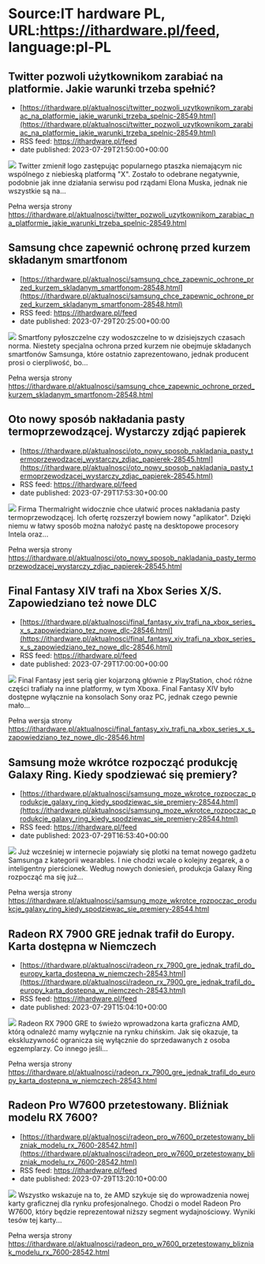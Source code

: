 # Source:IT hardware PL, URL:https://ithardware.pl/feed, language:pl-PL

## Twitter pozwoli użytkownikom zarabiać na platformie. Jakie warunki trzeba spełnić?
 - [https://ithardware.pl/aktualnosci/twitter_pozwoli_uzytkownikom_zarabiac_na_platformie_jakie_warunki_trzeba_spelnic-28549.html](https://ithardware.pl/aktualnosci/twitter_pozwoli_uzytkownikom_zarabiac_na_platformie_jakie_warunki_trzeba_spelnic-28549.html)
 - RSS feed: https://ithardware.pl/feed
 - date published: 2023-07-29T21:50:00+00:00

<img src="https://ithardware.pl/artykuly/min/28549_1.jpg" />            Twitter zmienił logo zastępując popularnego ptaszka niemającym nic wsp&oacute;lnego z niebieską platformą &quot;X&quot;. Zostało to odebrane negatywnie, podobnie jak inne działania serwisu pod rządami Elona Muska, jednak nie wszystkie są na...
            <p>Pełna wersja strony <a href="https://ithardware.pl/aktualnosci/twitter_pozwoli_uzytkownikom_zarabiac_na_platformie_jakie_warunki_trzeba_spelnic-28549.html">https://ithardware.pl/aktualnosci/twitter_pozwoli_uzytkownikom_zarabiac_na_platformie_jakie_warunki_trzeba_spelnic-28549.html</a></p>

## Samsung chce zapewnić ochronę przed kurzem składanym smartfonom
 - [https://ithardware.pl/aktualnosci/samsung_chce_zapewnic_ochrone_przed_kurzem_skladanym_smartfonom-28548.html](https://ithardware.pl/aktualnosci/samsung_chce_zapewnic_ochrone_przed_kurzem_skladanym_smartfonom-28548.html)
 - RSS feed: https://ithardware.pl/feed
 - date published: 2023-07-29T20:25:00+00:00

<img src="https://ithardware.pl/artykuly/min/28548_1.jpg" />            Smartfony pyłoszczelne czy wodoszczelne to w dzisiejszych czasach norma. Niestety specjalna ochrona przed kurzem nie obejmuje składanych smartfon&oacute;w Samsunga, kt&oacute;re ostatnio zaprezentowano, jednak producent prosi o cierpliwość, bo...
            <p>Pełna wersja strony <a href="https://ithardware.pl/aktualnosci/samsung_chce_zapewnic_ochrone_przed_kurzem_skladanym_smartfonom-28548.html">https://ithardware.pl/aktualnosci/samsung_chce_zapewnic_ochrone_przed_kurzem_skladanym_smartfonom-28548.html</a></p>

## Oto nowy sposób nakładania pasty termoprzewodzącej. Wystarczy zdjąć papierek
 - [https://ithardware.pl/aktualnosci/oto_nowy_sposob_nakladania_pasty_termoprzewodzacej_wystarczy_zdjac_papierek-28545.html](https://ithardware.pl/aktualnosci/oto_nowy_sposob_nakladania_pasty_termoprzewodzacej_wystarczy_zdjac_papierek-28545.html)
 - RSS feed: https://ithardware.pl/feed
 - date published: 2023-07-29T17:53:30+00:00

<img src="https://ithardware.pl/artykuly/min/28545_1.jpg" />            Firma Thermalright widocznie chce ułatwić proces nakładania pasty termoprzewodzącej. Ich ofertę rozszerzył&nbsp;bowiem nowy &quot;aplikator&quot;. Dzięki niemu w łatwy spos&oacute;b można nałożyć pastę na desktopowe procesory Intela oraz...
            <p>Pełna wersja strony <a href="https://ithardware.pl/aktualnosci/oto_nowy_sposob_nakladania_pasty_termoprzewodzacej_wystarczy_zdjac_papierek-28545.html">https://ithardware.pl/aktualnosci/oto_nowy_sposob_nakladania_pasty_termoprzewodzacej_wystarczy_zdjac_papierek-28545.html</a></p>

## Final Fantasy XIV trafi na Xbox Series X/S. Zapowiedziano też nowe DLC
 - [https://ithardware.pl/aktualnosci/final_fantasy_xiv_trafi_na_xbox_series_x_s_zapowiedziano_tez_nowe_dlc-28546.html](https://ithardware.pl/aktualnosci/final_fantasy_xiv_trafi_na_xbox_series_x_s_zapowiedziano_tez_nowe_dlc-28546.html)
 - RSS feed: https://ithardware.pl/feed
 - date published: 2023-07-29T17:00:00+00:00

<img src="https://ithardware.pl/artykuly/min/28546_1.jpg" />            Final Fantasy jest serią gier kojarzoną gł&oacute;wnie z PlayStation, choć r&oacute;żne części trafiały&nbsp;na inne platformy, w tym Xboxa. Final Fantasy XIV było dostępne wyłącznie na konsolach&nbsp;Sony oraz PC, jednak czego pewnie mało...
            <p>Pełna wersja strony <a href="https://ithardware.pl/aktualnosci/final_fantasy_xiv_trafi_na_xbox_series_x_s_zapowiedziano_tez_nowe_dlc-28546.html">https://ithardware.pl/aktualnosci/final_fantasy_xiv_trafi_na_xbox_series_x_s_zapowiedziano_tez_nowe_dlc-28546.html</a></p>

## Samsung może wkrótce rozpocząć produkcję Galaxy Ring. Kiedy spodziewać się premiery?
 - [https://ithardware.pl/aktualnosci/samsung_moze_wkrotce_rozpoczac_produkcje_galaxy_ring_kiedy_spodziewac_sie_premiery-28544.html](https://ithardware.pl/aktualnosci/samsung_moze_wkrotce_rozpoczac_produkcje_galaxy_ring_kiedy_spodziewac_sie_premiery-28544.html)
 - RSS feed: https://ithardware.pl/feed
 - date published: 2023-07-29T16:53:40+00:00

<img src="https://ithardware.pl/artykuly/min/28544_1.jpg" />            Już wcześniej w internecie pojawiały się plotki na temat nowego gadżetu Samsunga z kategorii wearables. I nie chodzi wcale o kolejny zegarek, a o inteligentny pierścionek. Według nowych doniesień, produkcja Galaxy Ring rozpocząć ma się już...
            <p>Pełna wersja strony <a href="https://ithardware.pl/aktualnosci/samsung_moze_wkrotce_rozpoczac_produkcje_galaxy_ring_kiedy_spodziewac_sie_premiery-28544.html">https://ithardware.pl/aktualnosci/samsung_moze_wkrotce_rozpoczac_produkcje_galaxy_ring_kiedy_spodziewac_sie_premiery-28544.html</a></p>

## Radeon RX 7900 GRE jednak trafił do Europy. Karta dostępna w Niemczech
 - [https://ithardware.pl/aktualnosci/radeon_rx_7900_gre_jednak_trafil_do_europy_karta_dostepna_w_niemczech-28543.html](https://ithardware.pl/aktualnosci/radeon_rx_7900_gre_jednak_trafil_do_europy_karta_dostepna_w_niemczech-28543.html)
 - RSS feed: https://ithardware.pl/feed
 - date published: 2023-07-29T15:04:10+00:00

<img src="https://ithardware.pl/artykuly/min/28543_1.jpg" />            Radeon RX 7900 GRE to świeżo wprowadzona&nbsp;karta graficzna AMD, kt&oacute;rą odnaleźć mamy wyłącznie na rynku chińskim. Jak się okazuje, ta ekskluzywność ogranicza się wyłącznie do sprzedawanych z osoba egzemplarzy. Co innego jeśli...
            <p>Pełna wersja strony <a href="https://ithardware.pl/aktualnosci/radeon_rx_7900_gre_jednak_trafil_do_europy_karta_dostepna_w_niemczech-28543.html">https://ithardware.pl/aktualnosci/radeon_rx_7900_gre_jednak_trafil_do_europy_karta_dostepna_w_niemczech-28543.html</a></p>

## Radeon Pro W7600 przetestowany. Bliźniak modelu RX 7600?
 - [https://ithardware.pl/aktualnosci/radeon_pro_w7600_przetestowany_blizniak_modelu_rx_7600-28542.html](https://ithardware.pl/aktualnosci/radeon_pro_w7600_przetestowany_blizniak_modelu_rx_7600-28542.html)
 - RSS feed: https://ithardware.pl/feed
 - date published: 2023-07-29T13:20:10+00:00

<img src="https://ithardware.pl/artykuly/min/28542_1.jpg" />            Wszystko wskazuje na to, że AMD szykuje się do wprowadzenia nowej karty graficznej dla rynku profesjonalnego. Chodzi o model&nbsp;Radeon Pro W7600, kt&oacute;ry będzie reprezentował niższy segment wydajnościowy. Wyniki tes&oacute;w&nbsp;tej karty...
            <p>Pełna wersja strony <a href="https://ithardware.pl/aktualnosci/radeon_pro_w7600_przetestowany_blizniak_modelu_rx_7600-28542.html">https://ithardware.pl/aktualnosci/radeon_pro_w7600_przetestowany_blizniak_modelu_rx_7600-28542.html</a></p>

